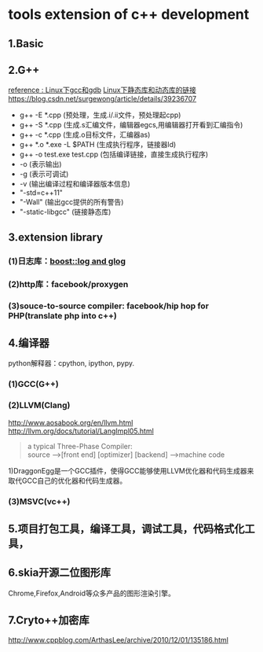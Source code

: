 # tools extension of c++ development

## 1.Basic

## 2.G++

[reference : Linux下gcc和gdb](http://blog.51cto.com/goodhx/1734760)
[Linux下静态库和动态库的链接](https://blog.csdn.net/benpaobagzb/article/details/51364005)
<https://blog.csdn.net/surgewong/article/details/39236707>

+ g++ -E *.cpp (预处理，生成.i/.ii文件，预处理起cpp)
+ g++ -S *.cpp (生成.s汇编文件，编辑器egcs,用编辑器打开看到汇编指令)
+ g++ -c *.cpp (生成.o目标文件，汇编器as)
+ g++ *.o *.exe -L $PATH (生成执行程序，链接器ld)
+ g++ -o test.exe test.cpp (包括编译链接，直接生成执行程序)
+ -o (表示输出)
+ -g (表示可调试)
+ -v (输出编译过程和编译器版本信息)
+ "-std=c++11"
+ "-Wall" (输出gcc提供的所有警告)
+ "-static-libgcc" (链接静态库)

## 3.extension library

### (1)日志库：[boost::log and glog](https://blog.csdn.net/lltaoyy/article/details/56674538)

### (2)http库：facebook/proxygen

### (3)souce-to-source compiler: facebook/hip hop for PHP(translate php into c++)

## 4.编译器

python解释器：cpython, ipython, pypy.

### (1)GCC(G++)

### (2)LLVM(Clang)

<http://www.aosabook.org/en/llvm.html>  
<http://llvm.org/docs/tutorial/LangImpl05.html>
> a typical Three-Phase Compiler:  
> source -->[front end] [optimizer] [backend] -->machine code

1)DraggonEgg是一个GCC插件，使得GCC能够使用LLVM优化器和代码生成器来取代GCC自己的优化器和代码生成器。

### (3)MSVC(vc++)

## 5.项目打包工具，编译工具，调试工具，代码格式化工具，

## 6.skia开源二位图形库

Chrome,Firefox,Android等众多产品的图形渲染引擎。

## 7.Cryto++加密库

<http://www.cppblog.com/ArthasLee/archive/2010/12/01/135186.html>